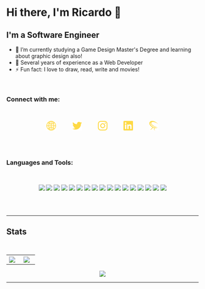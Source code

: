 # Hi there, I'm Ricardo 👋

## I'm a Software Engineer

- 🌱 I’m currently studying a Game Design Master's Degree and learning about graphic design also!
- 👯 Several years of experience as a Web Developer
- ⚡ Fun fact: I love to draw, read, write and movies!

<br/>

### Connect with me:

<br/>

<p align="center">
<a style="text-decoration: none; padding-right: 4vw;" target="_blank" href="https://ricardomarsanc.github.io">
    <img height="25" src="https://raw.githubusercontent.com/ricardomarsanc/ricardomarsanc/master/assets/web.svg">
</a>

<a style="text-decoration: none; padding-right: 4vw;" target="_blank" href="https://google.com">
    <img height="25" src="https://raw.githubusercontent.com/ricardomarsanc/ricardomarsanc/master/assets/twitter.svg">
</a>

<a style="text-decoration: none; padding-right: 4vw;" target="_blank" alt="ricardomarsanc | Twitter" href="https://google.com">
    <img height="25" src="https://raw.githubusercontent.com/ricardomarsanc/ricardomarsanc/master/assets/instagram.svg">
</a>

<a style="text-decoration: none; padding-right: 4vw" target="_blank" alt="ricardomarsanc | Twitter" href="https://google.com">
    <img height="25" src="https://raw.githubusercontent.com/ricardomarsanc/ricardomarsanc/master/assets/linkedin.svg">
</a>

<a style="text-decoration: none" target="_blank" href="https://google.com">
    <img height="25" src="https://raw.githubusercontent.com/ricardomarsanc/ricardomarsanc/master/assets/forsera.svg">
</a>
</p>

<br/>
<br />

### Languages and Tools:

<br />

<p align="center">
<img height="25px" src="https://img.shields.io/badge/-ReactJs-333333?logo=react&logoColor=white&style=for-the-badge">
<img height="25px" src="https://img.shields.io/badge/-JavaScript-333333?logo=javascript&logoColor=white&style=for-the-badge">
<img height="25px" src="https://img.shields.io/badge/-TypeScript-333333?logo=typescript&logoColor=white&style=for-the-badge">
<img height="25px" src="https://img.shields.io/badge/-Unity-333333?logo=unity&logoColor=white&style=for-the-badge">
<img height="25px" src="https://img.shields.io/badge/-Visual%20Studio%20Code-333333?logo=visualstudiocode&logoColor=white&style=for-the-badge">
<img height="25px" src="https://img.shields.io/badge/-Vuejs-333333?logo=vuedotjs&logoColor=white&style=for-the-badge">
<img height="25px" src="https://img.shields.io/badge/-Angular-333333?logo=angular&logoColor=white&style=for-the-badge">
<img height="25px" src="https://img.shields.io/badge/-Angular%20JS-333333?logo=angularjs&logoColor=white&style=for-the-badge">
<img height="25px" src="https://img.shields.io/badge/-Java-333333?logo=java&logoColor=white&style=for-the-badge">
<img height="25px" src="https://img.shields.io/badge/-CSS-333333?logo=css3&logoColor=white&style=for-the-badge">
<img height="25px" src="https://img.shields.io/badge/-HTML-333333?logo=html5&logoColor=white&style=for-the-badge">
<img height="25px" src="https://img.shields.io/badge/-jquery-333333?logo=jquery&logoColor=white&style=for-the-badge">
<img height="25px" src="https://img.shields.io/badge/-bootstrap-333333?logo=bootstrap&logoColor=white&style=for-the-badge">
<img height="25px" src="https://img.shields.io/badge/-three%20js-333333?logo=threedotjs&logoColor=white&style=for-the-badge">
<img height="25px" src="https://img.shields.io/badge/-git-333333?logo=git&logoColor=white&style=for-the-badge">
<img height="25px" src="https://img.shields.io/badge/-c%20sharp-333333?logo=csharp&logoColor=white&style=for-the-badge">
<img height="25px" src="https://img.shields.io/badge/-illustrator-333333?logo=adobeillustrator&logoColor=white&style=for-the-badge">

</p>

<br />
<br />

---

## Stats

<br />

<table width="100%" border="0">
 <tr align="center">
    <td width="40%">
        <img align="center" src="https://github-readme-stats.vercel.app/api/top-langs/?username=ricardomarsanc"/>
    </td>
    <td>
        <img align="center" src="https://github-readme-stats.vercel.app/api?username=ricardomarsanc&show_icons=true"/>
    </td>
 </tr>
</table>

<p align="center">
    <img align="center" src="https://github-readme-stats.vercel.app/api/wakatime?username=ricardomarsanc"/>
</p>

<!-- [![Top Langs](https://github-readme-stats.vercel.app/api/top-langs/?username=ricardomarsanc)](https://github.com/ricardomarsanc/github-readme-stats) -->

---

[website]: https://ricardomarsanc.github.io
[twitter]: https://twitter.com/msRicar12
[instagram]: https://instagram.com/ricardoms_97
[linkedin]: https://linkedin.com/in/ricardo-martin-sanchez
[blog]: https://forseragames.wordpress.com/
